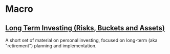 # Macro

## [Long Term Investing (Risks, Buckets and Assets)](investing.md)

A short set of material on personal investing, focused on long-term (aka "retirement") planning and implementation.

